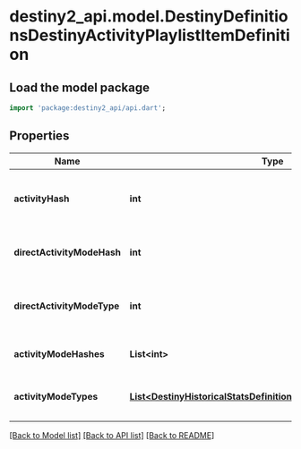 # destiny2_api.model.DestinyDefinitionsDestinyActivityPlaylistItemDefinition

## Load the model package
```dart
import 'package:destiny2_api/api.dart';
```

## Properties
Name | Type | Description | Notes
------------ | ------------- | ------------- | -------------
**activityHash** | **int** | The hash identifier of the Activity that can be played. Use it to look up the DestinyActivityDefinition. | [optional] [default to null]
**directActivityModeHash** | **int** | If this playlist entry had an activity mode directly defined on it, this will be the hash of that mode. | [optional] [default to null]
**directActivityModeType** | **int** | If the playlist entry had an activity mode directly defined on it, this will be the enum value of that mode. | [optional] [default to null]
**activityModeHashes** | **List&lt;int&gt;** | The hash identifiers for Activity Modes relevant to this entry. | [optional] [default to []]
**activityModeTypes** | [**List&lt;DestinyHistoricalStatsDefinitionsDestinyActivityModeType&gt;**](DestinyHistoricalStatsDefinitionsDestinyActivityModeType.md) | The activity modes - if any - in enum form. Because we can&#39;t seem to escape the enums. | [optional] [default to []]

[[Back to Model list]](../README.md#documentation-for-models) [[Back to API list]](../README.md#documentation-for-api-endpoints) [[Back to README]](../README.md)


